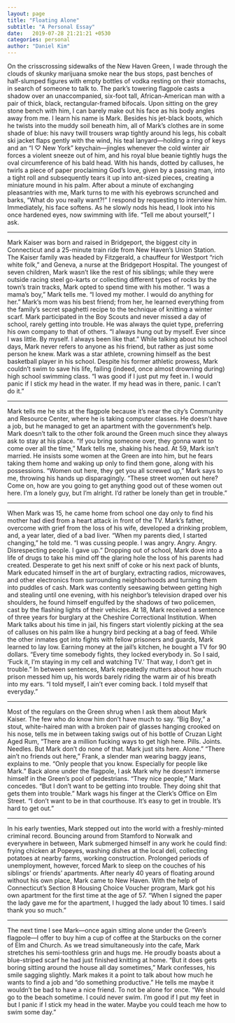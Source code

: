 ```yaml
---
layout: page
title: "Floating Alone"
subtitle: "A Personal Essay"
date:   2019-07-28 21:21:21 +0530
categories: personal
author: "Daniel Kim"
---
```



On the crisscrossing sidewalks of the New Haven Green, I wade through the clouds of skunky marijuana smoke near the bus stops, past benches of half-slumped figures with empty bottles of vodka resting on their stomachs, in search of someone to talk to. The park’s towering flagpole casts a shadow over an unaccompanied, six-foot tall, African-American man with a pair of thick, black, rectangular-framed bifocals. Upon sitting on the grey stone bench with him, I can barely make out his face as his body angles away from me. I learn his name is Mark. Besides his jet-black boots, which he twists into the muddy soil beneath him, all of Mark’s clothes are in some shade of blue: his navy twill trousers wrap tightly around his legs, his cobalt ski jacket flaps gently with the wind, his teal lanyard—holding a ring of keys and an “I ♡ New York” keychain—jingles whenever the cold winter air forces a violent sneeze out of him, and his royal blue beanie tightly hugs the oval circumference of his bald head. With his hands, dotted by calluses, he twirls a piece of paper proclaiming God’s love, given by a passing man, into a tight roll and subsequently tears it up into ant-sized pieces, creating a miniature mound in his palm. After about a minute of exchanging pleasantries with me, Mark turns to me with his eyebrows scrunched and barks, “What do you really want?!” I respond by requesting to interview him. Immediately, his face softens. As he slowly nods his head, I look into his once hardened eyes, now swimming with life. “Tell me about yourself,” I ask.
<br>
***
Mark Kaiser was born and raised in Bridgeport, the biggest city in Connecticut and a 25-minute train ride from New Haven’s Union Station. The Kaiser family was headed by Fitzgerald, a chauffeur for Westport “rich white folk,” and Geneva, a nurse at the Bridgeport Hospital. The youngest of seven children, Mark wasn’t like the rest of his siblings; while they were outside racing steel go-karts or collecting different types of rocks by the town’s train tracks, Mark opted to spend time with his mother. “I was a mama’s boy,” Mark tells me.  “I loved my mother. I would do anything for her.” Mark’s mom was his best friend; from her, he learned everything from the family’s secret spaghetti recipe to the technique of knitting a winter scarf.
Mark participated in the Boy Scouts and never missed a day of school, rarely getting into trouble. He was always the quiet type, preferring his own company to that of others. “I always hung out by myself. Ever since I was little. By myself. I always been like that.” While talking about his school days, Mark never refers to anyone as his friend, but rather as just some person he knew. 
Mark was a star athlete, crowning himself as the best basketball player in his school. Despite his former athletic prowess, Mark couldn’t swim to save his life, failing (indeed, once almost drowning during) high school swimming class. “I was good if I just put my feet in. I would panic if I stick my head in the water.  If my head was in there, panic. I can’t do it.”
<br>
***
Mark tells me he sits at the flagpole because it’s near the city’s Community and Resource Center, where he is taking computer classes. He doesn’t have a job, but he managed to get an apartment with the government’s help. Mark doesn’t talk to the other folk around the Green much since they always ask to stay at his place. “If you bring someone over, they gonna want to come over all the time,” Mark tells me, shaking his head.
At 59, Mark isn’t married. He insists some women at the Green are into him, but he fears taking them home and waking up only to find them gone, along with his possessions. “Women out here, they get you all screwed up,” Mark says to me, throwing his hands up disparagingly. “These street women out here? Come on, how are you going to get anything good out of these women out here. I’m a lonely guy, but I’m alright. I’d rather be lonely than get in trouble.”
<br>
***
When Mark was 15, he came home from school one day only to find his mother had died from a heart attack in front of the TV. Mark’s father, overcome with grief from the loss of his wife, developed a drinking problem, and, a year later, died of a bad liver. “When my parents died, I started changing,” he told me. “I was cussing people. I was angry. Angry. Angry. Disrespecting people. I gave up.”  Dropping out of school, Mark dove into a life of drugs to take his mind off the glaring hole the loss of his parents had created. Desperate to get his next sniff of coke or his next pack of blunts, Mark educated himself in the art of burglary, extracting radios, microwaves, and other electronics from surrounding neighborhoods and turning them into puddles of cash. Mark was contently seesawing between getting high and stealing until one evening, with his neighbor’s television draped over his shoulders, he found himself engulfed by the shadows of two policemen, cast by the flashing lights of their vehicles. At 18, Mark received a sentence of three years for burglary at the Cheshire Correctional Institution.
When Mark talks about his time in jail, his fingers start violently picking at the sea of calluses on his palm like a hungry bird pecking at a bag of feed. While the other inmates got into fights with fellow prisoners and guards, Mark learned to lay low. Earning money at the jail’s kitchen, he bought a TV for 90 dollars. “Every time somebody fights, they locked everybody in. So I said, ‘Fuck it, I’m staying in my cell and watching TV.’ That way, I don’t get in trouble.” In between sentences, Mark repeatedly mutters about how much prison messed him up, his words barely riding the warm air of his breath into my ears. “I told myself, I ain’t ever coming back. I told myself that everyday.”
<br>
***
Most of the regulars on the Green shrug when I ask them about Mark Kaiser. The few who do know him don’t have much to say. “Big Boy,” a stout, white-haired man with a broken pair of glasses hanging crooked on his nose, tells me in between taking swigs out of his bottle of Cruzan Light Aged Rum, “There are a million fucking ways to get high here. Pills. Joints. Needles. But Mark don’t do none of that. Mark just sits here. Alone.” 
“There ain’t no friends out here,” Frank, a slender man wearing baggy jeans, explains to me. “Only people that you know. Especially for people like Mark.”
Back alone under the flagpole, I ask Mark why he doesn’t immerse himself in the Green’s pool of pedestrians. “They nice people,” Mark concedes. “But I don’t want to be getting into trouble. They doing shit that gets them into trouble.” Mark wags his finger at the Clerk’s Office on Elm Street. “I don’t want to be in that courthouse. It’s easy to get in trouble. It’s hard to get out.”
<br>
***
In his early twenties, Mark stepped out into the world with a freshly-minted criminal record. Bouncing around from Stamford to Norwalk and everywhere in between, Mark submerged himself in any work he could find: frying chicken at Popeyes, washing dishes at the local deli, collecting potatoes at nearby farms, working construction. Prolonged periods of unemployment, however, forced Mark to sleep on the couches of his siblings’ or friends’ apartments. After nearly 40 years of floating around without his own place, Mark came to New Haven. With the help of Connecticut’s Section 8 Housing Choice Voucher program, Mark got his own apartment for the first time at the age of 57. “When I signed the paper the lady gave me for the apartment, I hugged the lady about 10 times. I said thank you so much.”
<br>
***
The next time I see Mark—once again sitting alone under the Green’s flagpole—I offer to buy him a cup of coffee at the Starbucks on the corner of Elm and Church. As we tread simultaneously into the cafe, Mark stretches his semi-toothless grin and hugs me. He proudly boasts about a blue-striped scarf he had just finished knitting at home. “But it does gets boring sitting around the house all day sometimes,” Mark confesses, his smile sagging slightly. Mark makes it a point to talk about how much he wants to find a job and “do something productive.” He tells me maybe it wouldn’t be bad to have a nice friend. To not be alone for once. “We should go to the beach sometime. I could never swim. I’m good if I put my feet in but I panic if I stick my head in the water. Maybe you could teach me how to swim some day.”
